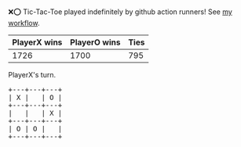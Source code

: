 :x::o: Tic-Tac-Toe played indefinitely by github action runners! See [my workflow](.github/workflows/play.yaml).

|PlayerX wins|PlayerO wins|Ties|
|-|-|-|
|1726|1700|795|

PlayerX's turn.

<pre>
+---+---+---+
| X |   | O |
+---+---+---+
|   |   | X |
+---+---+---+
| O | O |   |
+---+---+---+
</pre>
